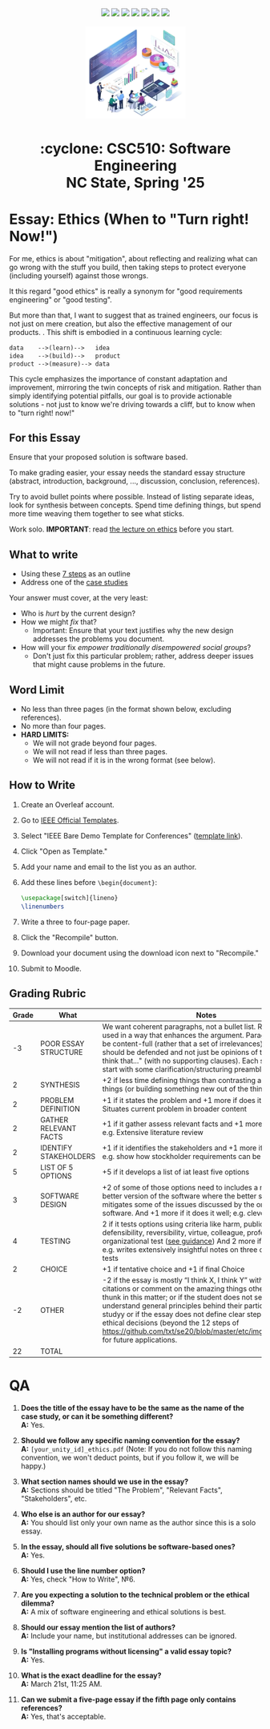 <p><a name=top> </a>&nbsp;</p>
<p align=center>
    <a
    href="/README.md#top"><img
    src="https://img.shields.io/badge/Home-%23ff5733?style=for-the-badge&logo=home&logoColor=white"></a> <a
    href="/docs/syllabus.md#top"><img
    src="https://img.shields.io/badge/Syllabus-%230055ff?style=for-the-badge&logo=openai&logoColor=white"></a> <a
    href="https://docs.google.com/spreadsheets/d/1Jlx-BBsvVqmWhW1L9Fz6u18vPSjGXj1i/edit?usp=sharing&ouid=110996670184359055145&rtpof=true&sd=true"><img
    src="https://img.shields.io/badge/Groups-%23ffd700?style=for-the-badge&logo=users&logoColor=white"></a> <a
    href="https://moodle-courses2425.wolfware.ncsu.edu/course/view.php?id=7150"><img
    src="https://img.shields.io/badge/Moodle-%23dc143c?style=for-the-badge&logo=moodle&logoColor=white"></a> <a
    href="https://discord.gg/whDXzJGP"><img
    src="https://img.shields.io/badge/Discord-%23008080?style=for-the-badge&logo=discord&logoColor=white"></a> <a
    href="https://ncsu.hosted.panopto.com/Panopto/Pages/Sessions/List.aspx?folderID=958aa5e8-f99e-441f-a545-b26400dfe515"><img
    src="https://img.shields.io/badge/Videos-%23ffa500?style=for-the-badge&logo=youtube&logoColor=white"></a> <a
    href="/LICENSE.md"><img
    src="https://img.shields.io/badge/(c)%20Tim%20Menzies,%202025-%234b4b4b?style=for-the-badge&logoColor=white"></a>
    <br>&nbsp;<br>
    <img width=200 src="/img/banner2.png">
</p>
<h1 align="center">:cyclone:&nbsp;CSC510: Software Engineering<br>NC&nbsp;State, Spring&nbsp;'25</h1>
      



# Essay: Ethics (When to "Turn right! Now!")


For me, ethics is about "mitigation", about reflecting and realizing what can go wrong with the stuff you build, then taking steps
to protect everyone (including yourself) against those wrongs.


It this regard "good ethics" is really a synonym for "good requirements engineering" or "good testing".


But more than that, I want to suggest that as trained engineers,
our focus is not just on  mere creation, but also
the effective management of our products. . This shift is embodied in a continuous learning cycle:


```
data    -->(learn)-->   idea
idea    -->(build)-->   product
product -->(measure)--> data
```


This cycle emphasizes the importance of constant adaptation and improvement, mirroring the twin concepts of risk and mitigation. Rather than simply identifying potential pitfalls, our goal is to provide actionable solutions - not just to know we're driving towards a cliff, but to know when to "turn right! now!"


## For this Essay
Ensure that your proposed solution is software based.


To make grading easier, your essay needs the standard essay structure (abstract, introduction, background, ..., discussion, conclusion, references).


Try to avoid bullet points where possible. Instead of listing separate ideas, look for synthesis between concepts. Spend time defining things, but spend more time weaving them together to see what sticks.


Work solo. **IMPORTANT**: read [the lecture on ethics](ethics.html) before you start.


## What to write
- Using these <a href="https://raw.githubusercontent.com/txt/se20/master/etc/img/12steps.png">7 steps</a> as an outline
- Address one of the [case studies](https://onlineethics.org/resources?combine=software&field_keywords_target_id=&field_resource_type_target_id=13236)


Your answer must cover, at the very least:
- Who is _hurt_ by the current design?
- How we might _fix_ that?
  - Important: Ensure that your text justifies why the new design addresses the problems you document.
- How will your fix _empower traditionally disempowered social groups_?
  - Don't just fix this particular problem; rather, address deeper issues that might cause problems in the future.
 
## Word Limit
- No less than three pages (in the format shown below, excluding references).
- No more than four pages.
- **HARD LIMITS:**
  - We will not grade beyond four pages.
  - We will not read if less than three pages.
  - We will not read if it is in the wrong format (see below).


## How to Write


1. Create an Overleaf account.
2. Go to [IEEE Official Templates](https://www.overleaf.com/gallery/tagged/ieee-official).
3. Select "IEEE Bare Demo Template for Conferences" ([template link](https://www.overleaf.com/latex/templates/ieee-bare-demo-template-for-conferences/ypypvwjmvtdf)).
4. Click "Open as Template."
5. Add your name and email to the list you as an author.
6. Add these lines before `\begin{document}`:


   ```latex
   \usepackage[switch]{lineno}
   \linenumbers
   ```


7. Write a three to four-page paper.
8. Click the "Recompile" button.
9. Download your document using the download icon next to "Recompile."
10. Submit to Moodle.


## Grading Rubric


|Grade | What | Notes|
|------|------|------|
|-3| POOR ESSAY STRUCTURE | We want coherent paragraphs, not a bullet list. References are used in a way that enhances the argument. Paragraphs should be content-full (rather that a set of irrelevances). Arguments should be defended and not just be opinions of the form "I think that..." (with no supporting clauses). Each section should start with some clarification/structuring preamble.  |
|2 |SYNTHESIS | +2 if less time defining things than contrasting and comparing things (or building something new out of the things) |
|2 |PROBLEM DEFINITION | +1 if it states the problem and +1 more if does it well; e.g. Situates current problem in broader content|
|2 | GATHER RELEVANT FACTS | +1 if it gather assess relevant facts and +1 more if does it well; e.g. Extensive literature review |
|2 | IDENTIFY STAKEHOLDERS | +1 if it identifies the stakeholders and +1 more if does it well; e.g. show how stockholder requirements can be contradictory|
|5 | LIST OF 5 OPTIONS | +5 if it develops a list of iat least five options |
|3 | SOFTWARE DESIGN | +2 of some of those options need to includes a redesign for a better version of the software where the better software mitigates some of the issues discussed by the original software. And +1 more if it does it well; e.g. clever design|
|4 | TESTING | 2 if it tests options using criteria like  harm, publicity, defensibility, reversibility, virtue, colleague, professional, organizational test ([see guidance](https://github.com/txt/se20/blob/master/etc/img/12steps.png)) And 2 more if it does it well; e.g. writes extensively insightful notes on three or more of the tests |
|2 | CHOICE | +1 if tentative choice and +1  if final Choice |
|-2 | OTHER | -2  if the essay is mostly “I think X, I think Y”  without any citations or comment on the amazing things other people have thunk in this matter; or if the   student does not seem to understand general principles behind their particular case studyy or if the essay does not define clear steps to making ethical decisions (beyond the 12 steps of https://github.com/txt/se20/blob/master/etc/img/12steps.png) for future applications.| 
|22| TOTAL      | | 


# QA


1. **Does the title of the essay have to be the same as the name of the case study, or can it be something different?**  
   **A:** Yes.


2. **Should we follow any specific naming convention for the essay?**  
   **A:** `[your_unity_id]_ethics.pdf` (Note: If you do not follow this naming convention, we won't deduct points, but if you follow it, we will be happy.)


3. **What section names should we use in the essay?**  
   **A:** Sections should be titled "The Problem", "Relevant Facts", "Stakeholders", etc.


4. **Who else is an author for our essay?**  
   **A:** You should list only your own name as the author since this is a solo essay.


5. **In the essay, should all five solutions be software-based ones?**  
   **A:** Yes.


6. **Should I use the line number option?**  
   **A:** Yes, check "How to Write", №6.


7. **Are you expecting a solution to the technical problem or the ethical dilemma?**  
   **A:** A mix of software engineering and ethical solutions is best.


8. **Should our essay mention the list of authors?**  
   **A:** Include your name, but institutional addresses can be ignored.


9. **Is "Installing programs without licensing" a valid essay topic?**  
   **A:** Yes.


10. **What is the exact deadline for the essay?**  
    **A:** March 21st, 11:25 AM.


11. **Can we submit a five-page essay if the fifth page only contains references?**  
    **A:** Yes, that's acceptable.


